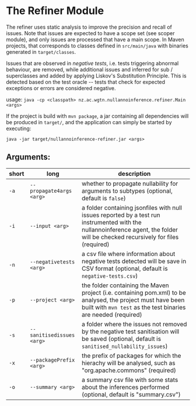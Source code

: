 # The Refiner Module

The refiner uses static analysis to improve the precision and recall of issues. Note that issues are expected to have a scope set (see scoper module), and only issues are processed 
that have a main scope. In Maven projects, that corresponds to classes defined in `src/main/java` with binaries
generated in `target/classes`. 

Issues that are observed in *negative tests*, i.e. tests triggering abnormal behaviour, are removed, while additional issues
and inferred for sub / superclasses and added by applying Liskov's Substitution Principle. This is detected based on the test
oracle -- tests that check for expected exceptions or errors are considered negative. 

usage: `java -cp <classpath> nz.ac.wgtn.nullannoinference.refiner.Main <args>`

If the project is build with `mvn package`, a jar containing all dependencies will be produced in `target/`, and the application can simply be started by executing:

`java -jar target/nullannoinference-refiner.jar <args>`

## Arguments: 

| short | long                      | description                                                                                                                                                                 | 
|-----------|---------------------------|-----------------------------------------------------------------------------------------------------------------------------------------------------------------------------|
| `-a`      | `--propagate4args <arg>`  | whether to propagate nullability for arguments to subtypes (optional, default is `false`)                                                                                   |
| `-i`      | `--input <arg>`           | a folder containing jsonfiles with null issues reported by a test run instrumented with the nullannoinference agent, the folder will be checked recursively for files (required) |
| `-n`      | `--negativetests <arg>`   | a csv file where information about negative tests detected will be save in CSV format (optional, default is `negative-tests.csv`)                                           |
| `-p`      | `--project <arg>`         | the folder containing the Maven project (i.e. containing pom.xml) to be analysed, the project must have been built with `mvn test` as the test binaries are needed (required) |
| `-s`      | `--sanitisedissues <arg>` | a folder where the issues not removed by the negative test sanitisation will be saved (optional, default is `sanitised_nullability_issues`)                                 |
| `-x`      | `--packagePrefix <arg>`   | the prefix of packages for which the hierachy will be analysed, such as "org.apache.commons" (required) |
| `-o`      | `--summary <arg>`         | a summary csv file with some stats about the inferences performed (optional, default is "summary.csv") |






